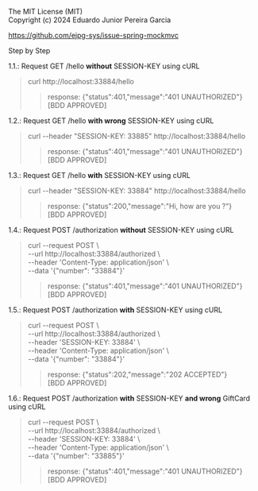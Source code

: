 The MIT License (MIT)  
Copyright (c) 2024 Eduardo Junior Pereira Garcia  
 
https://github.com/ejpg-sys/issue-spring-mockmvc  


Step by Step

1.1.: Request GET /hello **without** SESSION-KEY using cURL
> curl http://localhost:33884/hello  
>> response: {"status":401,"message":"401 UNAUTHORIZED"}  
[BDD APPROVED]  

1.2.: Request GET /hello **with wrong** SESSION-KEY using cURL
> curl --header "SESSION-KEY: 33885" http://localhost:33884/hello  
>> response: {"status":401,"message":"401 UNAUTHORIZED"}  
[BDD APPROVED]  

1.3.: Request GET /hello **with** SESSION-KEY using cURL
> curl --header "SESSION-KEY: 33884" http://localhost:33884/hello  
>> response: {"status":200,"message":"Hi, how are you ?"}  
[BDD APPROVED]  

1.4.: Request POST /authorization **without** SESSION-KEY using cURL
> curl --request POST \  
  --url http://localhost:33884/authorized \  
  --header 'Content-Type: application/json' \  
  --data '{"number": "33884"}'  
>> response: {"status":401,"message":"401 UNAUTHORIZED"}  
[BDD APPROVED]  

1.5.: Request POST /authorization **with** SESSION-KEY using cURL
> curl --request POST \  
  --url http://localhost:33884/authorized \  
  --header 'SESSION-KEY: 33884' \  
  --header 'Content-Type: application/json' \  
  --data '{"number": "33884"}'  
>> response: {"status":202,"message":"202 ACCEPTED"}  
[BDD APPROVED]  

1.6.: Request POST /authorization **with** SESSION-KEY **and wrong** GiftCard using cURL
> curl --request POST \  
  --url http://localhost:33884/authorized \  
  --header 'SESSION-KEY: 33884' \  
  --header 'Content-Type: application/json' \  
  --data '{"number": "33885"}'  
>> response: {"status":401,"message":"401 UNAUTHORIZED"}  
[BDD APPROVED]  
